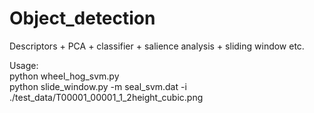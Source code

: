 # Object_detection
Descriptors + PCA + classifier + salience analysis + sliding window etc.  

Usage:  
python wheel_hog_svm.py  
python slide_window.py -m seal_svm.dat -i ./test_data/T00001_00001_1_2height_cubic.png  
